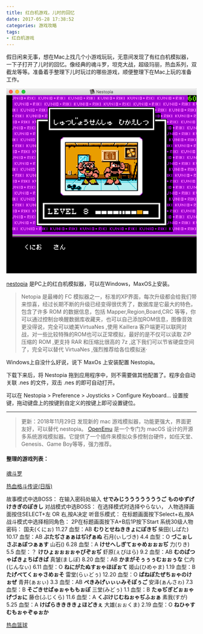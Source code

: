 ```yaml
---
title: 红白机游戏，儿时的回忆
date: 2017-05-28 17:38:52
categories: 游戏攻略
tags:
- 红白机游戏
---
```

假日闲来无事，想在Mac上找几个小游戏玩玩，无意间发现了有红白机模拟器，一下子打开了儿时的回忆。像经典的魂斗罗，坦克大战，超级玛丽，热血系列，双截龙等等。准备着手整理下儿时玩过的哪些游戏，顺便整理下在Mac上玩的准备工作。

![nestopia](/images/nestopia/nestopia.png)

[nestopia](http://nestopia.sourceforge.net/) 是PC上的红白机模拟器，可以在Windows，MaxOS上安装。
> Netopia 是最棒的 FC 模拟器之一，标准的XP界面，每次升级都会给我们带来惊喜，经过长期不断的升级已经变得很优秀了，数据库是它最大的特色，包含了许多 ROM 的数据信息，包括 Mapper,Region,Board,CRC 等等，你可以通过控制台唤醒数据库收藏夹，也可以自己添加ROM信息，图像音效更没得说，完全可以媲美VirtuaNes ,使用 Kaillera 客户端更可以联网对战，对一些比较特殊的ROM也可以正常模拟，最好的是不仅可以读取 ZIP 压缩的 ROM ,更支持 RAR 和压缩比很高的 7z ,这下我们可以节省硬盘空间了，完全可以替代 VirtuaNes ,强烈推荐给各位模拟迷·

Windows上自没什么好说，说下 MaxOs 上安装配置 Nestopia。

下载下来后，将 Nestopia 拖到应用程序中，则不需要做其他配置了。程序会自动关联 .nes 的文件，双击 .nes 的即可自动打开。

可以在 Nestopia > Preference > Joysticks > Configure Keyboard... 设置按键，拖动键盘上的按键到自定义的按键上即可设置键位。

---

> 更新：2018年11月29日
  发现新的 mac 游戏模拟器，功能更强大，界面更友好，可以替代 nestopia。
  [OpenEmu](http://openemu.org/) 是一个专门为 macOS 设计的开源多系统游戏模拟器。它提供了一个插件来模拟众多控制台硬件，如任天堂、Genesis、Game Boy等等，强力推荐。

#### 整理的游戏列表：

<!-- ![](/images/nestopia/hundouluo.png) -->

[魂斗罗](/resource/nestopia/魂斗罗.nes)

<!-- ![](/images/nestopia/rexuegedouchuanshuo.png) -->

[热血格斗传说(日版)](/resource/nestopia/热血格斗传说.nes)

故事模式中选BOSS：
在输入密码处输入
**せでみじうううううううご**
**ものゆずげけきぎのぽきし**
对战模式中选BOSS：
在选择模式时选择やらない，
人物选择画面按住SELECT+左 OR 右,按A决定
听音乐模式：
在标题画面按下Select+右,按A
战斗模式中选择相同角色：
2P在标题画面按下A+B后1P按下Start
系统30级人物密码：
国夫(くにぉ) 11.27 血型：AB **むりとせねききょにぽきぢ**
柴田(しぱた) 10.17 血型：AB **ぶたぢさぁぁはぢげぁぬ**
石月(ぃしづき) 4.4 血型：O **づこぉしさぶぁぼつぁぁす**
山石() 6.28 血型：A **けせへしぎてぉゃめぉぉぉぢ**
力(りき) 5.5 血型：？ **けひょぉぉぉぉゃびぞぉぢ**
虾原(ぇびはら) 9.2 血型：AB **むのぱつゃぱきょちぱきぱ**
真皱(ましぼ) 8.20 血型：AB **かまがそぅぅぅむぉぉぅな**
仁内(じんなぃ) 6.11 血型：O **ねにがたぬすぉゃほぽぉて**
姬山(ひめゃま) 1.19 血型：B **たげぺてくぉゃさめぉそ**
雷堂(らぃどぅ) 12.20 血型：O **ぱねぽたぜちぉゃのけぉぜ**
青井(ぁぉぃ) 3.3 血型：AB **ぺきみげぃぃぃみそぽぅご**
安泽(ぁんさゎ) 7.3 血型：B **そごきせぱゅぉゃももぉぽ**
三堂(みどぅ) 1.1 血型：B **たゅぢぎどぉぉゃげづぉに**
藤仓(ふじくら) 11.6 血型：A **くぶけじむねぉゃぢふぉぁ**
素我(すが) 5.25 血型：A **けぱらききききょほどきぇ**
大雄(ぉぉくま) 2.19 血型：O **ねひゃすむもぉゃぞゅぉか**

[热血篮球](/resource/nestopia/热血篮球.nes)
